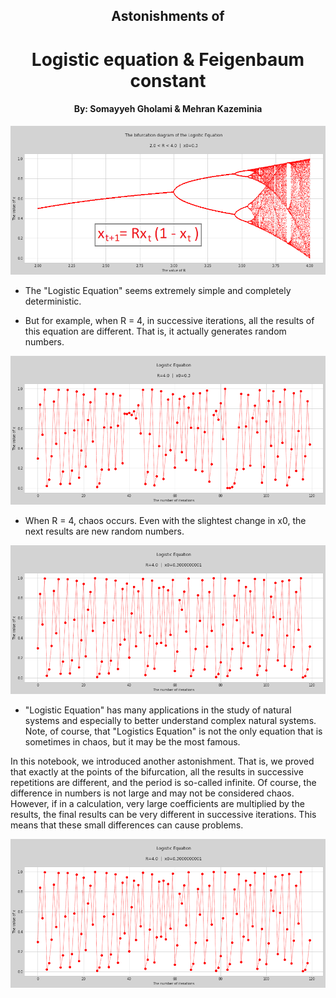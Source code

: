 <div>
    <h2 align="center">Astonishments of</h2> 
    <h1 align="center">Logistic equation & Feigenbaum constant</h1>            
    <h4 align="center">By: Somayyeh Gholami & Mehran Kazeminia</h4>
</div>

<img src="https://github.com/MehranKazeminia/Logistic-Equation/blob/main/logistic101.png">

* The "Logistic Equation" seems extremely simple and completely deterministic.

* But for example, when R = 4, in successive iterations, all the results of this equation are different. That is, it actually generates random numbers.

<img src="https://github.com/MehranKazeminia/Logistic-Equation/blob/main/PNG_Results/__results___27_0.png">

* When R = 4, chaos occurs. Even with the slightest change in x0, the next results are new random numbers.

<img src="https://github.com/MehranKazeminia/Logistic-Equation/blob/main/PNG_Results/__results___29_0.png">

* "Logistic Equation" has many applications in the study of natural systems and especially to better understand complex natural systems. Note, of course, that "Logistics Equation" is not the only equation that is sometimes in  chaos, but it may be the most famous.


In this notebook, we introduced another astonishment. That is, we proved that exactly at the points of the bifurcation, all the results in successive repetitions are different, and the period is so-called infinite. Of course, the difference in numbers is not large and may not be considered chaos. However, if in a calculation, very large coefficients are multiplied by the results, the final results can be very different in successive iterations. This means that these small differences can cause problems.

<img src="https://github.com/MehranKazeminia/Logistic-Equation/blob/main/PNG_Results/__results___29_0.png">
